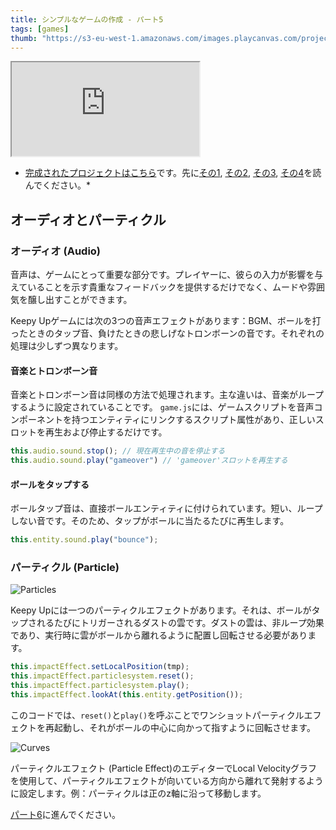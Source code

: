 ```yaml
---
title: シンプルなゲームの作成 - パート5
tags: [games]
thumb: "https://s3-eu-west-1.amazonaws.com/images.playcanvas.com/projects/12/406050/LIJTDO-image-75.jpg"
---
```


<div className="iframe-container">
    <iframe loading="lazy" src="https://playcanv.as/p/KH37bnOk/?overlay=false" title="Making a Simple Game - Part 5"></iframe>
</div>

* [完成されたプロジェクトはこちら][9]です。先に[その1][1], [その2][2], [その3][3], [その4][4]を読んでください。*

## オーディオとパーティクル

### オーディオ (Audio)

音声は、ゲームにとって重要な部分です。プレイヤーに、彼らの入力が影響を与えていることを示す貴重なフィードバックを提供するだけでなく、ムードや雰囲気を醸し出すことができます。

Keepy Upゲームには次の3つの音声エフェクトがあります：BGM、ボールを打ったときのタップ音、負けたときの悲しげなトロンボーンの音です。それぞれの処理は少しずつ異なります。

#### 音楽とトロンボーン音

音楽とトロンボーン音は同様の方法で処理されます。主な違いは、音楽がループするように設定されていることです。 `game.js`には、ゲームスクリプトを音声コンポーネントを持つエンティティにリンクするスクリプト属性があり、正しいスロットを再生および停止するだけです。

```javascript
this.audio.sound.stop(); // 現在再生中の音を停止する
this.audio.sound.play("gameover") // 'gameover'スロットを再生する
```

#### ボールをタップする

ボールタップ音は、直接ボールエンティティに付けられています。短い、ループしない音です。そのため、タップがボールに当たるたびに再生します。

```javascript
this.entity.sound.play("bounce");
```

### パーティクル (Particle)

![Particles][7]

Keepy Upには一つのパーティクルエフェクトがあります。それは、ボールがタップされるたびにトリガーされるダストの雲です。ダストの雲は、非ループ効果であり、実行時に雲がボールから離れるように配置し回転させる必要があります。

```javascript
this.impactEffect.setLocalPosition(tmp);
this.impactEffect.particlesystem.reset();
this.impactEffect.particlesystem.play();
this.impactEffect.lookAt(this.entity.getPosition());
```

このコードでは、`reset()`と`play()`を呼ぶことでワンショットパーティクルエフェクトを再起動し、それがボールの中心に向かって指すように回転させます。

![Curves][8]

パーティクルエフェクト (Particle Effect)のエディターでLocal Velocityグラフを使用して、パーティクルエフェクトが向いている方向から離れて発射するように設定します。例：パーティクルは正のz軸に沿って移動します。

[パート6][6]に進んでください。

[1]: /tutorials/keepyup-part-one/
[2]: /tutorials/keepyup-part-two/
[3]: /tutorials/keepyup-part-three/
[4]: /tutorials/keepyup-part-four/
[6]: /tutorials/keepyup-part-six/
[7]: /images/tutorials/beginner/keepyup-part-five/particle-bounce.gif
[8]: /images/tutorials/beginner/keepyup-part-five/particle-velocity-curves.jpg
[9]: https://playcanvas.com/project/406050
